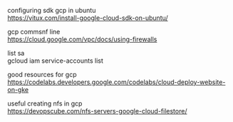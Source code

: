 configuring sdk gcp in ubuntu\
https://vitux.com/install-google-cloud-sdk-on-ubuntu/

gcp commsnf line\
https://cloud.google.com/vpc/docs/using-firewalls


list sa\
gcloud iam service-accounts list


good resources for gcp\
https://codelabs.developers.google.com/codelabs/cloud-deploy-website-on-gke

useful creating nfs in gcp\
https://devopscube.com/nfs-servers-google-cloud-filestore/
